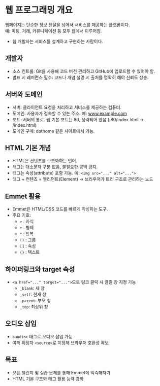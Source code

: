 # 웹 프로그래밍 개요

웹페이지는 단순한 정보 전달을 넘어서 서비스를 제공하는 플랫폼이다.  
예: 미팅, 거래, 커뮤니케이션 등 모두 웹에서 이루어짐.  
- 웹 개발자는 서비스를 설계하고 구현하는 사람이다.

## 개발자

- 소스 컨트롤: Git을 사용해 코드 버전 관리하고 GitHub에 업로드할 수 있어야 함.
- 발표 시 레퍼런스 필수: 코드나 개념 설명 시 출처를 명확히 해야 신뢰도 상승.

## 서버와 도메인

- 서버: 클라이언트 요청을 처리하고 서비스를 제공하는 컴퓨터.
- 도메인: 사용자가 접속할 수 있는 주소. 예: www.example.com
- 포트: 서버의 통로. 웹 기본 포트는 80, 생략되어 있음 (:80/index.html → /index.html)
- 도메인 구매: dothome 같은 사이트에서 가능.

## HTML 기본 개념

- HTML은 컨텐츠를 구조화하는 언어.
- 태그는 대소문자 구분 없음, 불필요한 공백 금지.
- 태그는 속성(attribute) 포함 가능. 예: `<img src="..." alt="...">`
- 태그 + 컨텐츠 = 엘리먼트(Element) → 브라우저가 트리 구조로 관리하는 노드

## Emmet 활용

- Emmet은 HTML/CSS 코드를 빠르게 작성하는 도구.
- 주요 기호:
  - `>` : 자식
  - `+` : 형제
  - `*` : 반복
  - `()` : 그룹
  - `[]` : 속성
  - `{}` : 텍스트

## 하이퍼링크와 target 속성

- `<a href="..." target="...">`으로 링크 클릭 시 열릴 창 지정 가능
  - `_blank`: 새 창
  - `_self`: 현재 창
  - `_parent`: 부모 창
  - `_top`: 최상위 창

## 오디오 삽입

- `<audio>` 태그로 오디오 삽입 가능
- 여러 확장자 `<source>`로 지정해 브라우저 호환성 확보

## 목표
- 오픈 챌린지 및 실습 문제를 통해 Emmet에 익숙해지기
- HTML 기본 구조와 태그 활용 능력 강화
